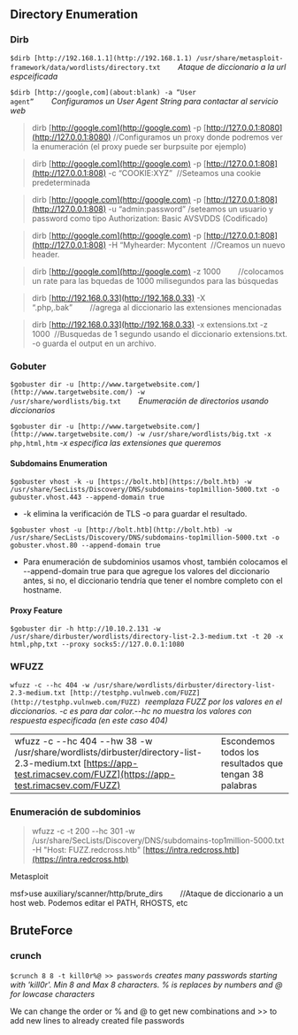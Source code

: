 
## Directory Enumeration

### Dirb

`$dirb [http://192.168.1.1](http://192.168.1.1) /usr/share/metasploit-framework/data/wordlists/directory.txt`        *Ataque de diccionario a la url espceificada*

`$dirb [http://google,com](about:blank) -a “User agent”`        *Configuramos un User Agent String para contactar al servicio web*

>dirb [http://google.com](http://google.com) -p [http://127.0.0.1:8080](http://127.0.0.1:8080) //Configuramos un proxy donde podremos ver la enumeración (el proxy puede ser burpsuite por ejemplo)

>dirb [http://google.com](http://google.com) -p [http://127.0.0.1:808](http://127.0.0.1:808) -c “COOKIE:XYZ”  //Seteamos una cookie predeterminada

>dirb [http://google.com](http://google.com) -p [http://127.0.0.1:808](http://127.0.0.1:808) -u “admin:password” /seteamos un usuario y password como tipo Authorization: Basic AVSVDDS (Codificado)

>dirb [http://google.com](http://google.com) -p [http://127.0.0.1:808](http://127.0.0.1:808) -H “Myhearder: Mycontent  //Creamos un nuevo header.

>dirb [http://google.com](http://google.com) -z 1000        //colocamos un rate para las bquedas de 1000 milisegundos para las búsquedas

>dirb [http://192.168.0.33](http://192.168.0.33) -X “.php,.bak”        //agrega al diccionario las extensiones mencionadas

>dirb [http://192.168.0.33](http://192.168.0.33) -x extensions.txt -z 1000  //Busquedas de 1 segundo usando el diccionario extensions.txt. -o guarda el output en un archivo.

### Gobuter

`$gobuster dir -u [http://www.targetwebsite.com/](http://www.targetwebsite.com/) -w /usr/share/wordlists/big.txt`        *Enumeración de directorios usando diccionarios*

`$gobuster dir -u [http://www.targetwebsite.com/](http://www.targetwebsite.com/) -w /usr/share/wordlists/big.txt -x php,html,htm` *-x especifica las extensiones que queremos*

#### Subdomains Enumeration

`$gobuster vhost -k -u [https://bolt.htb](https://bolt.htb) -w /usr/share/SecLists/Discovery/DNS/subdomains-top1million-5000.txt -o gubuster.vhost.443 --append-domain true`

- -k elimina la verificación de TLS -o para guardar el resultado.

`$gobuster vhost -u [http://bolt.htb](http://bolt.htb) -w /usr/share/SecLists/Discovery/DNS/subdomains-top1million-5000.txt -o gobuster.vhost.80 --append-domain true`

- Para enumeración de subdominios usamos vhost, también colocamos el --append-domain true para que agregue los valores del diccionario antes, si no, el diccionario tendría que tener el nombre completo con el hostname.

#### Proxy Feature

`$gobuster dir -h http://10.10.2.131 -w /usr/share/dirbuster/wordlists/directory-list-2.3-medium.txt -t 20 -x html,php,txt --proxy socks5://127.0.0.1:1080`
### WFUZZ

`wfuzz -c --hc 404 -w /usr/share/wordlists/dirbuster/directory-list-2.3-medium.txt [http://testphp.vulnweb.com/FUZZ](http://testphp.vulnweb.com/FUZZ)`  *reemplaza FUZZ por los valores en el diccionarios. -c es para dar color.--hc no muestra los valores con respuesta especificada (en este caso 404)*

|                                                                                                                                                                    |                                                        |
| ------------------------------------------------------------------------------------------------------------------------------------------------------------------ | ------------------------------------------------------ |
| wfuzz -c --hc 404 --hw 38 -w /usr/share/wordlists/dirbuster/directory-list-2.3-medium.txt [https://app-test.rimacsev.com/FUZZ](https://app-test.rimacsev.com/FUZZ) | Escondemos todos los resultados que tengan 38 palabras |

### Enumeración de subdominios

> wfuzz -c -t 200 --hc 301 -w /usr/share/SecLists/Discovery/DNS/subdomains-top1million-5000.txt -H "Host: FUZZ.redcross.htb" [https://intra.redcross.htb](https://intra.redcross.htb)

Metasploit

msf>use auxiliary/scanner/http/brute_dirs        //Ataque de diccionario a un host web. Podemos editar el PATH, RHOSTS, etc
## BruteForce

### crunch
`$crunch 8 8 -t kill0r%@ >> passwords` *creates many passwords starting with 'kill0r'. Min 8 and Max 8 characters. % is replaces by numbers and @ for lowcase characters*

We can change the order or % and @ to get new combinations and >> to add new lines to already created file passwords